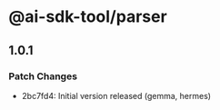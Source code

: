 # @ai-sdk-tool/parser

## 1.0.1

### Patch Changes

- 2bc7fd4: Initial version released (gemma, hermes)
